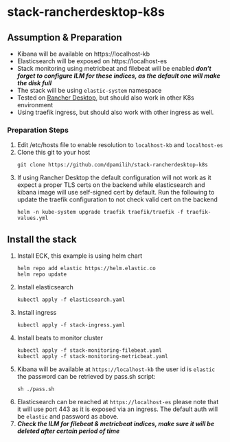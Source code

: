 # stack-rancherdesktop-k8s

## Assumption & Preparation

- Kibana will be available on https://localhost-kb
- Elasticsearch will be exposed on https://localhost-es
- Stack monitoring using metricbeat and filebeat will be enabled ***don't forget to configure ILM for these indices, as the default one will make the disk full***
- The stack will be using ```elastic-system``` namespace
- Tested on [Rancher Desktop](https://rancherdesktop.io/), but should also work in other K8s environment
- Using traefik ingress, but should also work with other ingress as well. 

### Preparation Steps
1. Edit /etc/hosts file to enable resolution to ```localhost-kb``` and ```localhost-es```
2. Clone this git to your host 
    ```
    git clone https://github.com/dpamilih/stack-rancherdesktop-k8s
    ```
3. If using Rancher Desktop the default configuration will not work as it expect a proper TLS certs on the backend while elasticsearch and kibana image will use self-signed cert by default. Run the following to update the traefik configuration to not check valid cert on the backend 
     ```
     helm -n kube-system upgrade traefik traefik/traefik -f traefik-values.yml
     ```

## Install the stack

1. Install ECK, this example is using helm chart
    ```
    helm repo add elastic https://helm.elastic.co
    helm repo update
    ```
2. Install elasticsearch
    ```
    kubectl apply -f elasticsearch.yaml
    ```
3. Install ingress
    ```
    kubectl apply -f stack-ingress.yaml
    ```
4. Install beats to monitor cluster
    ```
    kubectl apply -f stack-monitoring-filebeat.yaml
    kubectl apply -f stack-monitoring-metricbeat.yaml
    ```
5. Kibana will be available at ```https://localhost-kb``` the user id is ```elastic``` the password can be retrieved by pass.sh script:
    ```
    sh ./pass.sh
    ```
6. Elasticsearch can be reached at ```https://localhost-es``` please note that it will use port 443 as it is exposed via an ingress. The default auth will be ```elastic``` and password as above.
6. ***Check the ILM for filebeat & metricbeat indices, make sure it will be deleted after certain period of time***
